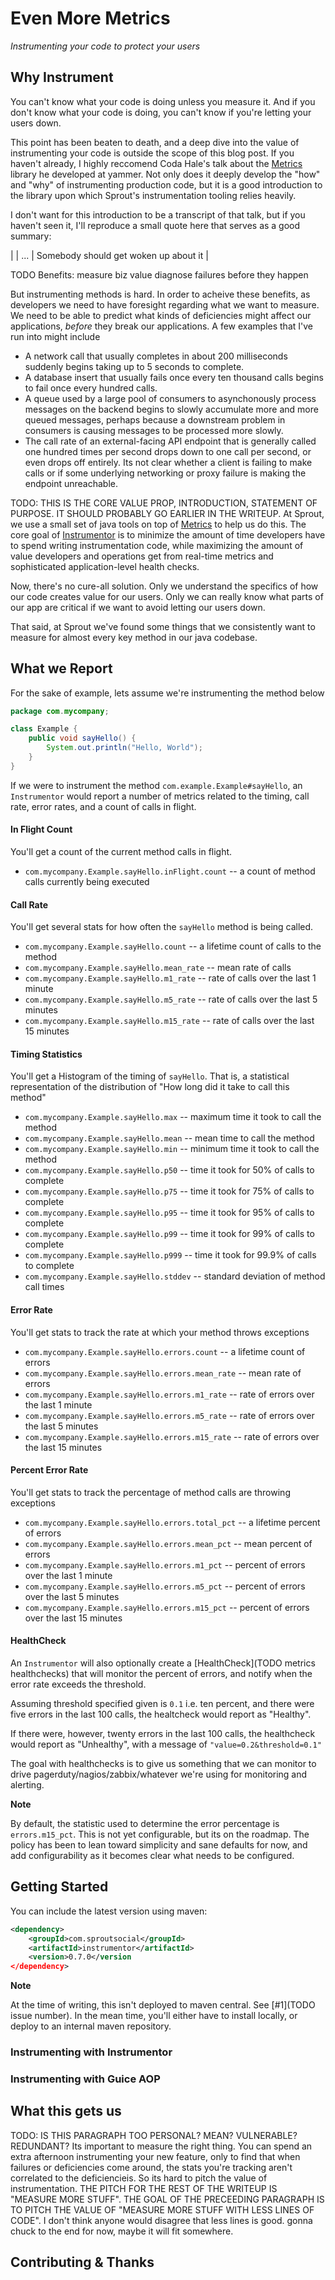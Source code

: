 Even More Metrics
===================

*Instrumenting your code to protect your users*

Why Instrument
-----------------


You can't know what your code is doing unless you measure it. 
And if you don't know what your code is doing,
you can't know if you're letting your users down.

This point has been beaten to death, and a deep dive into the value of instrumenting
your code is outside the scope of this blog post. If you haven't already, I highly
reccomend Coda Hale's talk about the [Metrics](TODO) library he developed at yammer. Not only does it
deeply develop the "how" and "why" of instrumenting production code, but
it is a good introduction to the library upon which Sprout's instrumentation 
tooling relies heavily.

I don't want for this introduction to be a transcript of that talk, but if you haven't seen it,
I'll reproduce a small quote here that serves as a good summary:

|
| ...
| Somebody should get woken up about it
|


TODO Benefits:
    measure biz value
    diagnose failures before they happen

But instrumenting methods is hard. In order to acheive these benefits,
as developers we need to have foresight regarding what we want to measure. 
We need to be able to predict what kinds of deficiencies might affect our
applications, *before* they break our applications. A few examples that I've 
run into might include

- A network call that usually completes in about 200 milliseconds suddenly
begins taking up to 5 seconds to complete.
- A database insert that usually fails once every ten thousand calls begins to
fail once every hundred calls.
- A queue used by a large pool of consumers to asynchonously process messages
on the backend begins to slowly accumulate more and more queued messages, perhaps because
a downstream problem in consumers is causing messages to be processed more slowly.
- The call rate of an external-facing API endpoint that is generally 
called one hundred times per second drops down to one call per second, or even drops off
entirely. Its not clear whether a client is failing to make calls or 
if some underlying networking or proxy failure is making the endpoint unreachable.

TODO: THIS IS THE CORE VALUE PROP, INTRODUCTION, STATEMENT OF PURPOSE. IT SHOULD PROBABLY GO EARLIER IN THE WRITEUP.
At Sprout, we use a small set of java tools on top of [Metrics](TODO) to help us do this.
The core goal of [Instrumentor](TODO) is to minimize the amount of time developers have to spend
writing instrumentation code, while maximizing the amount of 
value developers and operations get from real-time metrics
and sophisticated application-level health checks.


Now, there's no cure-all solution. 
Only we understand the specifics of how our code creates value for our users. 
Only we can really know what parts of our app are critical if we want to avoid letting our users down.

That said, at Sprout we've found some things that we consistently want to measure
for almost every key method in our java codebase.














What we Report
---------------

For the sake of example, lets assume we're instrumenting the method below

```java
package com.mycompany;

class Example {
    public void sayHello() {
        System.out.println("Hello, World");
    }
}

```

If we were to  instrument the method `com.example.Example#sayHello`, an
`Instrumentor` would report a number of metrics related to the
timing, call rate, error rates, and a count of calls in flight. 

#### In Flight Count

You'll get a count of the current method calls in flight.

* `com.mycompany.Example.sayHello.inFlight.count` -- a count of method calls currently being executed

#### Call Rate

You'll get several stats for how often the `sayHello` method is being called.

* `com.mycompany.Example.sayHello.count` -- a lifetime count of calls to the method
* `com.mycompany.Example.sayHello.mean_rate` -- mean rate of calls
* `com.mycompany.Example.sayHello.m1_rate` -- rate of calls over the last 1 minute
* `com.mycompany.Example.sayHello.m5_rate` -- rate of calls over the last 5 minutes
* `com.mycompany.Example.sayHello.m15_rate` -- rate of calls over the last 15 minutes

#### Timing Statistics

You'll get a Histogram of the timing of `sayHello`. That is, a statistical
representation of the distribution of "How long did it take to call this method"

* `com.mycompany.Example.sayHello.max` -- maximum time it took to call the method
* `com.mycompany.Example.sayHello.mean` -- mean time to call the method
* `com.mycompany.Example.sayHello.min` -- minimum time it took to call the method
* `com.mycompany.Example.sayHello.p50` -- time it took for 50% of calls to complete
* `com.mycompany.Example.sayHello.p75` -- time it took for 75% of calls to complete
* `com.mycompany.Example.sayHello.p95` -- time it took for 95% of calls to complete
* `com.mycompany.Example.sayHello.p99` -- time it took for 99% of calls to complete
* `com.mycompany.Example.sayHello.p999` -- time it took for 99.9% of calls to complete
* `com.mycompany.Example.sayHello.stddev` -- standard deviation of method call times


#### Error Rate

You'll get stats to track the rate at which your method throws exceptions

* `com.mycompany.Example.sayHello.errors.count` -- a lifetime count of errors
* `com.mycompany.Example.sayHello.errors.mean_rate` -- mean rate of errors
* `com.mycompany.Example.sayHello.errors.m1_rate` -- rate of errors over the last 1 minute
* `com.mycompany.Example.sayHello.errors.m5_rate` -- rate of errors over the last 5 minutes
* `com.mycompany.Example.sayHello.errors.m15_rate` -- rate of errors over the last 15 minutes

#### Percent Error Rate
    
You'll get stats to track the percentage of method calls are throwing exceptions

* `com.mycompany.Example.sayHello.errors.total_pct` -- a lifetime percent of errors
* `com.mycompany.Example.sayHello.errors.mean_pct` -- mean percent of errors
* `com.mycompany.Example.sayHello.errors.m1_pct` -- percent of errors over the last 1 minute
* `com.mycompany.Example.sayHello.errors.m5_pct` -- percent of errors over the last 5 minutes
* `com.mycompany.Example.sayHello.errors.m15_pct` -- percent of errors over the last 15 minutes

#### HealthCheck


An `Instrumentor` will also optionally create a [HealthCheck](TODO metrics healthchecks) that will monitor the percent of errors, and notify when the error rate exceeds the threshold.

Assuming threshold specified given is `0.1` i.e. ten percent, and there were 
five errors in the last 100 calls, the healtcheck would report as "Healthy".

If there were, however, twenty errors in the last 100 calls, the healthcheck
would report as "Unhealthy", with a message of `"value=0.2&threshold=0.1"`

The goal with healthchecks is to give us something that we can monitor to drive
pagerduty/nagios/zabbix/whatever we're using for monitoring and alerting.


**Note**

By default, the statistic used to determine the error percentage is `errors.m15_pct`.
This is not yet configurable, but its on the roadmap. The policy has been to lean toward
simplicity and sane defaults for now, and add configurability as it becomes clear what
needs to be configured.


Getting Started
-----------

You can include the latest version using maven:

```xml
<dependency>
    <groupId>com.sproutsocial</groupId>
    <artifactId>instrumentor</artifactId>
    <version>0.7.0</version
</dependency>
```

**Note**

At the time of writing, this isn't deployed to maven central. See [#1](TODO issue number).
In the mean time, you'll either have to install locally, or deploy to an
internal maven repository.





### Instrumenting with Instrumentor

### Instrumenting with Guice AOP

What this gets us
-------------------

TODO: IS THIS PARAGRAPH TOO PERSONAL? MEAN? VULNERABLE? REDUNDANT?
Its important to measure the right thing.
You can spend an extra afternoon instrumenting your new feature, 
only to find that when failures or deficiencies come around, 
the stats you're tracking aren't correlated to the deficiencieis.
So its hard to pitch the value of instrumentation. 
THE PITCH FOR THE REST OF THE WRITEUP IS "MEASURE MORE STUFF".
THE GOAL OF THE PRECEEDING PARAGRAPH IS TO PITCH THE VALUE OF "MEASURE MORE STUFF WITH LESS LINES OF CODE". I don't think anyone would disagree that less lines is good. gonna chuck to the end for now, maybe it will fit somewhere.

Contributing & Thanks
---------------

